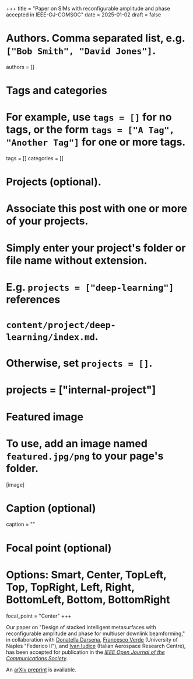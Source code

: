 +++
title = "Paper on SIMs with reconfigurable amplitude and phase accepted in IEEE-OJ-COMSOC"
date = 2025-01-02
draft = false

# Authors. Comma separated list, e.g. `["Bob Smith", "David Jones"]`.
authors = []

# Tags and categories
# For example, use `tags = []` for no tags, or the form `tags = ["A Tag", "Another Tag"]` for one or more tags.
tags = []
categories = []

# Projects (optional).
#   Associate this post with one or more of your projects.
#   Simply enter your project's folder or file name without extension.
#   E.g. `projects = ["deep-learning"]` references 
#   `content/project/deep-learning/index.md`.
#   Otherwise, set `projects = []`.
# projects = ["internal-project"]

# Featured image
# To use, add an image named `featured.jpg/png` to your page's folder. 
[image]
  # Caption (optional)
  caption = ""

  # Focal point (optional)
  # Options: Smart, Center, TopLeft, Top, TopRight, Left, Right, BottomLeft, Bottom, BottomRight
  focal_point = "Center"
+++

Our paper on "Design of stacked intelligent metasurfaces with reconfigurable amplitude and phase for multiuser downlink beamforming,"
in collaboration with [Donatella Darsena], [Francesco Verde] (University of Naples "Federico II"), and [Ivan Iudice] (Italian Aerospace Research Centre),
has been accepted for publication in the [*IEEE Open Journal of the Communications Society*](https://ieeexplore.ieee.org/xpl/RecentIssue.jsp?punumber=8782661). 

An [arXiv preprint](https://arxiv.org/abs/2408.16606) is available.

[Francesco Verde]: https://www.docenti.unina.it/#!/professor/4652414e434553434f5645524445565244464e4337344831324932333441/riferimenti
[Donatella Darsena]: https://www.docenti.unina.it/#!/professor/444f4e4154454c4c4144415253454e4144525344544c37355435314638333958/curriculum
[Ivan Iudice]: https://scholar.google.it/citations?user=Bcse9yQAAAAJ&hl=it

